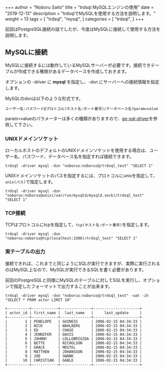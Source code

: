+++
author = "Noboru Saito"
title = "trdsql MySQLエンジンの使用"
date = "2019-12-13"
description = "trdsqlでMySQLを使用する方法を説明します。"
weight = 13
tags = [
    "trdsql",
    "mysql",
]
categories = [
    "trdsql",
]
+++

前回はPostgreSQL接続の話でしたが、今度はMySQLに接続して使用する方法を説明します。

## MySQLに接続

MySQLに接続するには動作しているMySQLサーバーが必要です。接続できテーブルが作成できる権限があるデータベースを作成しておきます。

オプションの -driver に **mysql** を指定し、-dsn にサーバーへの接続情報を指定します。

MySQLのdsnは以下のような形式です。

```dsn
ユーザー名:パスワード@プロトコル(ホスト名:ポート番号)/データベース名?param=value
```

param=valueのパラメーターは多くの種類がありますので、[go-sql-driver](https://github.com/go-sql-driver/mysql#dsn-data-source-name)を参照して下さい。

### UNIXドメインソケット

ローカルホストのデフォルトのUNIXドメインソケットを使用する場合は、ユーザー名、パスワード、データベース名を指定すれば接続できます。

```console
trdsql -driver mysql -dsn "noborus:noborus@/trdsql_test" "SELECT 1"
```

UNIXドメインソケットのパスを指定するには、プロトコルにunixを指定して、`unix(パス)`で指定します。

```console
trdsql -driver mysql -dsn "noborus:noborus@unix(/var/run/mysqld/mysqld.sock)/trdsql_test" "SELECT 1"
```

### TCP接続

TCPはプロトコルにtcpを指定して、`tcp(ホスト名:ポート番号)`を指定します。

```console
trdsql -driver mysql -dsn "noborus:noborus@tcp(localhost:3306)/trdsql_test" "SELECT 1"
```

### 実テーブルの出力

接続できれば、これまでと同じようにSQLが実行できますが、実際に実行されるのはMySQL上なので、MySQLが実行できるSQLを書く必要があります。

前回のPostgreSQLと同様にMySQLのテーブルに対してSQLを実行し、オプションで指定したフォーマットで出力することが出来ます。

```console
trdsql -driver mysql -dsn "noborus:noborus@/trdsql_test" -oat -ih "SELECT * FROM actor LIMIT 10"
```
```
+----------+------------+--------------+---------------------+
| actor_id | first_name |  last_name   |     last_update     |
+----------+------------+--------------+---------------------+
|        1 | PENELOPE   | GUINESS      | 2006-02-15 04:34:33 |
|        2 | NICK       | WAHLBERG     | 2006-02-15 04:34:33 |
|        3 | ED         | CHASE        | 2006-02-15 04:34:33 |
|        4 | JENNIFER   | DAVIS        | 2006-02-15 04:34:33 |
|        5 | JOHNNY     | LOLLOBRIGIDA | 2006-02-15 04:34:33 |
|        6 | BETTE      | NICHOLSON    | 2006-02-15 04:34:33 |
|        7 | GRACE      | MOSTEL       | 2006-02-15 04:34:33 |
|        8 | MATTHEW    | JOHANSSON    | 2006-02-15 04:34:33 |
|        9 | JOE        | SWANK        | 2006-02-15 04:34:33 |
|       10 | CHRISTIAN  | GABLE        | 2006-02-15 04:34:33 |
+----------+------------+--------------+---------------------+
```
